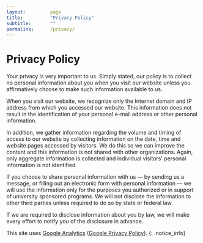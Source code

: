 ```yaml
---
layout:         page
title:          "Privacy Policy"
subtitle:       ""
permalink:      /privacy/
---
```


# Privacy Policy

Your privacy is very important to us. Simply stated, our policy is to collect no personal information about you when you visit our website unless you affirmatively choose to make such information available to us.

When you visit our website, we recognize only the Internet domain and IP address from which you accessed our website. This information does not result in the identification of your personal e-mail address or other personal information.

In addition, we gather information regarding the volume and timing of access to our website by collecting information on the date, time and website pages accessed by visitors. We do this so we can improve the content and this information is not shared with other organizations. Again, only aggregate information is collected and individual visitors' personal information is not identified.

If you choose to share personal information with us — by sending us a message, or filling out an electronic form with personal information — we will use the information only for the purposes you authorized or in support of university sponsored programs. We will not disclose the information to other third parties unless required to do so by state or federal law.

If we are required to disclose information about you by law, we will make every effort to notify you of the disclosure in advance.

This site uses <a href="http://www.google.com/analytics/" target="_blank">Google Analytics</a> (<a href="http://www.google.com/intl/en_ALL/privacypolicy.html" target="_blank">Google Privacy Policy</a>).
{: .notice_info}
